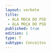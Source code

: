```yaml
---
layout: verbete
title:
 - ALA MOCA DO PSD
 - ALA MOÇA DO PSD
published: true
edition: 1  
type: T
subtype: Conceitos
---
```


